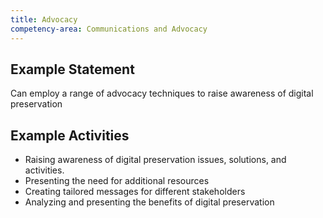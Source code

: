 ```yaml
---
title: Advocacy
competency-area: Communications and Advocacy
---
```

## Example Statement

Can employ a range of advocacy techniques to raise awareness of digital preservation 

## Example Activities	

* Raising awareness of digital preservation issues, solutions, and activities.
* Presenting the need for additional resources
* Creating tailored messages for different stakeholders
* Analyzing and presenting the benefits of digital preservation
